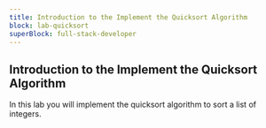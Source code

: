 ```yaml
---
title: Introduction to the Implement the Quicksort Algorithm
block: lab-quicksort
superBlock: full-stack-developer
---
```


## Introduction to the Implement the Quicksort Algorithm

In this lab you will implement the quicksort algorithm to sort a list of integers.
